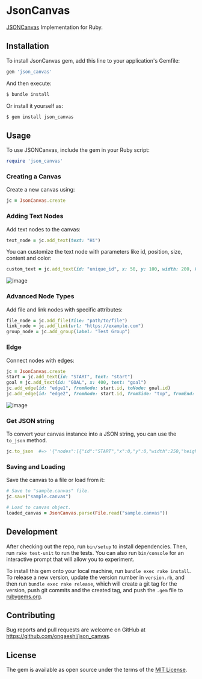 # JsonCanvas

[JSONCanvas](https://jsoncanvas.org/spec/1.0/) Implementation for Ruby.

## Installation

To install JsonCanvas gem, add this line to your application's Gemfile:

```bash
gem 'json_canvas'
```

And then execute:

```bash
$ bundle install
```

Or install it yourself as:

```bash
$ gem install json_canvas
```

## Usage


To use JSONCanvas, include the gem in your Ruby script:

```ruby
require 'json_canvas'
```

### Creating a Canvas

Create a new canvas using:

```ruby
jc = JsonCanvas.create
```

### Adding Text Nodes

Add text nodes to the canvas:

```ruby
text_node = jc.add_text(text: "Hi")
```

You can customize the text node with parameters like id, position, size, content and color:

```ruby
custom_text = jc.add_text(id: "unique_id", x: 50, y: 100, width: 200, height: 50, text: "Hello World!", color: "2")
```

![image](https://github.com/ongaeshi/json_canvas/assets/154418/4138e411-3d21-4637-bd1b-3cdebe69a398)

### Advanced Node Types

Add file and link nodes with specific attributes:

```ruby
file_node = jc.add_file(file: "path/to/file")
link_node = jc.add_link(url: "https://example.com")
group_node = jc.add_group(label: "Test Group")
```

### Edge

Connect nodes with edges:

```ruby
jc = JsonCanvas.create
start = jc.add_text(id: "START", text: "start")
goal = jc.add_text(id: "GOAL", x: 400, text: "goal")
jc.add_edge(id: "edge1", fromNode: start.id, toNode: goal.id)
jc.add_edge(id: "edge2", fromNode: start.id, fromSide: "top", fromEnd: "arrow", toNode: goal.id, toSide: "bottom", toEnd: "arrow", color: "2", label: "HELLO")
```

![image](https://github.com/ongaeshi/json_canvas/assets/154418/820d4709-c9fd-41a6-9548-fe6b52177273)

### Get JSON string

To convert your canvas instance into a JSON string, you can use the `to_json` method. 

```ruby
jc.to_json  #=> '{"nodes":[{"id":"START","x":0,"y":0,"width":250,"height":60,"type":"text","text":"start"},{"id":"GOAL","x":400,"y":0,"width":250,"height":60,"type":"text","text":"goal"}],"edges":[{"id":"edge1","fromNode":"START","toNode":"GOAL","fromSide":"right","toSide":"left"},{"id":"edge2","fromNode":"START","toNode":"GOAL","fromSide":"top","fromEnd":"arrow","toSide":"bottom","toEnd":"arrow","color":"2","label":"HELLO"}]}'
```

### Saving and Loading
Save the canvas to a file or load from it:

```ruby
# Save to "sample.canvas" file.
jc.save("sample.canvas")

# Load to canvas object.
loaded_canvas = JsonCanvas.parse(File.read("sample.canvas"))
```

## Development

After checking out the repo, run `bin/setup` to install dependencies. Then, run `rake test-unit` to run the tests. You can also run `bin/console` for an interactive prompt that will allow you to experiment.

To install this gem onto your local machine, run `bundle exec rake install`. To release a new version, update the version number in `version.rb`, and then run `bundle exec rake release`, which will create a git tag for the version, push git commits and the created tag, and push the `.gem` file to [rubygems.org](https://rubygems.org).

## Contributing

Bug reports and pull requests are welcome on GitHub at https://github.com/ongaeshi/json_canvas.

## License

The gem is available as open source under the terms of the [MIT License](https://opensource.org/licenses/MIT).

